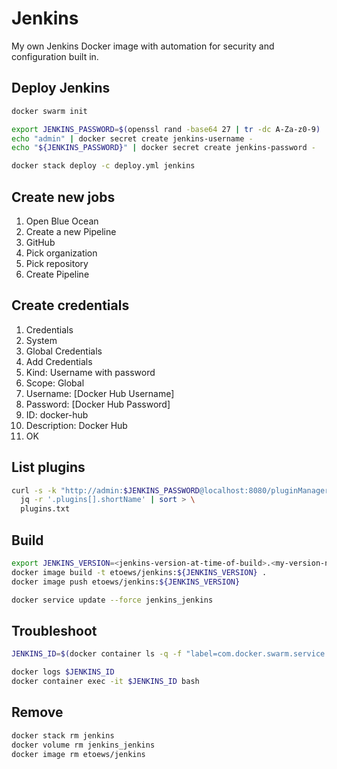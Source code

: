 # Jenkins

My own Jenkins Docker image with automation for security and configuration built in.

## Deploy Jenkins

```bash
docker swarm init

export JENKINS_PASSWORD=$(openssl rand -base64 27 | tr -dc A-Za-z0-9)
echo "admin" | docker secret create jenkins-username -
echo "${JENKINS_PASSWORD}" | docker secret create jenkins-password -

docker stack deploy -c deploy.yml jenkins
```

## Create new jobs

1. Open Blue Ocean
1. Create a new Pipeline
1. GitHub
1. Pick organization
1. Pick repository
1. Create Pipeline

## Create credentials

1. Credentials
1. System
1. Global Credentials
1. Add Credentials
  1. Kind: Username with password
  1. Scope: Global
  1. Username: [Docker Hub Username]
  1. Password: [Docker Hub Password]
  1. ID: docker-hub
  1. Description: Docker Hub
1. OK


## List plugins

```bash
curl -s -k "http://admin:$JENKINS_PASSWORD@localhost:8080/pluginManager/api/json?depth=1" | \
  jq -r '.plugins[].shortName' | sort > \
  plugins.txt
```

## Build

```bash
export JENKINS_VERSION=<jenkins-version-at-time-of-build>.<my-version-number>
docker image build -t etoews/jenkins:${JENKINS_VERSION} .
docker image push etoews/jenkins:${JENKINS_VERSION}

docker service update --force jenkins_jenkins
```

## Troubleshoot

```bash
JENKINS_ID=$(docker container ls -q -f "label=com.docker.swarm.service.name=jenkins_jenkins")

docker logs $JENKINS_ID
docker container exec -it $JENKINS_ID bash
```

## Remove

```bash
docker stack rm jenkins
docker volume rm jenkins_jenkins
docker image rm etoews/jenkins
```
